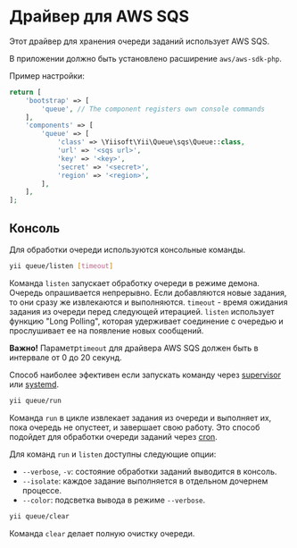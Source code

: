Драйвер для AWS SQS
=================

Этот драйвер для хранения очереди заданий использует AWS SQS.

В приложении должно быть установлено расширение `aws/aws-sdk-php`.

Пример настройки:

```php
return [
    'bootstrap' => [
        'queue', // The component registers own console commands
    ],
    'components' => [
        'queue' => [
            'class' => \Yiisoft\Yii\Queue\sqs\Queue::class,
            'url' => '<sqs url>',
            'key' => '<key>',
            'secret' => '<secret>',
            'region' => '<region>',
        ],
    ],
];
```

Консоль
-------

Для обработки очереди используются консольные команды.

```sh
yii queue/listen [timeout]
```

Команда `listen` запускает обработку очереди в режиме демона. Очередь опрашивается непрерывно.
Если добавляются новые задания, то они сразу же извлекаются и выполняются. `timeout` - время
ожидания задания из очереди перед следующей итерацией. `listen` использует функцию "Long Polling", 
которая удерживает соединение с очередью и прослушивает ее на появление новых сообщений.

**Важно!** Параметр`timeout` для драйвера AWS SQS должен быть в интервале от 0 до 20 секунд.

Способ наиболее эфективен если запускать
команду через [supervisor](worker.md#supervisor) или [systemd](worker.md#systemd).

```sh
yii queue/run
```

Команда `run` в цикле извлекает задания из очереди и выполняет их, пока очередь не опустеет, и
завершает свою работу. Это способ подойдет для обработки очереди заданий через
[cron](worker.md#cron).

Для команд `run` и `listen` доступны следующие опции:

- `--verbose`, `-v`: состояние обработки заданий выводится в консоль.
- `--isolate`: каждое задание выполняется в отдельном дочернем процессе.
- `--color`: подсветка вывода в режиме `--verbose`.


```sh
yii queue/clear
```

Команда `clear` делает полную очистку очереди.
